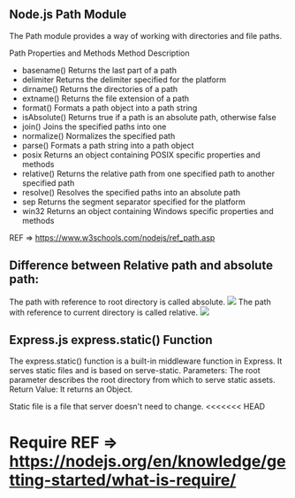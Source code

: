 ## Node.js Path Module

The Path module provides a way of working with directories and file paths.

Path Properties and Methods
Method 	Description
- basename() 	Returns the last part of a path
- delimiter 	Returns the delimiter specified for the platform
- dirname() 	Returns the directories of a path
- extname() 	Returns the file extension of a path
- format() 	Formats a path object into a path string
- isAbsolute() 	Returns true if a path is an absolute path, otherwise false
- join() 	Joins the specified paths into one
- normalize() 	Normalizes the specified path
- parse() 	Formats a path string into a path object
- posix 	Returns an object containing POSIX specific properties and methods
- relative() 	Returns the relative path from one specified path to another specified path
- resolve() 	Resolves the specified paths into an absolute path
- sep 	Returns the segment separator specified for the platform
- win32 	Returns an object containing Windows specific properties and methods

REF => https://www.w3schools.com/nodejs/ref_path.asp


## Difference between Relative path and absolute path: 

The path with reference to root directory is called absolute. <img src="http://www.foo.com/images/kitten.png"/>
The path with reference to current directory is called relative.  <img src="kitten.png"/>


## Express.js express.static() Function

The express.static() function is a built-in middleware function in Express. It serves static files and is based on serve-static. 
Parameters: The root parameter describes the root directory from which to serve static assets. Return Value: It returns an Object. 


Static file is a file that server doesn't need to change.
<<<<<<< HEAD



Require REF => https://nodejs.org/en/knowledge/getting-started/what-is-require/
=======

